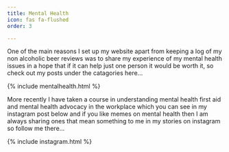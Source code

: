 ```yaml
---
title: Mental Health
icon: fas fa-flushed
order: 3

---
```

One of the main reasons I set up my website apart from keeping a log of my non alcoholic beer reviews was to share my experience of my mental health issues in a hope that if it can help just one person it would be worth it, so check out my posts under the catagories here...

{% include mentalhealth.html %}

More recently I have taken a course in understanding mental health first aid and mental health advocacy in the workplace which you can see in my instagram post below and if you like memes on mental health then I am always sharing ones that mean something to me in my stories on instagram so follow me there...

{% include instagram.html %}